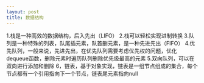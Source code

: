 ```yaml
---
layout: post
title: 数据结构
---
```


1.栈是一种高效的数据结构，后入先出（LIFO）
2.栈可以轻松实现进制转换
3.队列是一种特殊的列表，队尾插元素，队首删元素，是一种先进先出（FIFO）
4.优先队列，一般来说，先进先出，在优先队列需要考虑优先权的问题，优化dequeue函数，删除元素时遍历队列删除优先级最高的元素
5.双向队列，可以在双向进行添加和删除
6，链表，基于对象实现，链表是一组节点组成的集合，每个节点都有一个引用指向下一个节点，链表尾元素指向null
